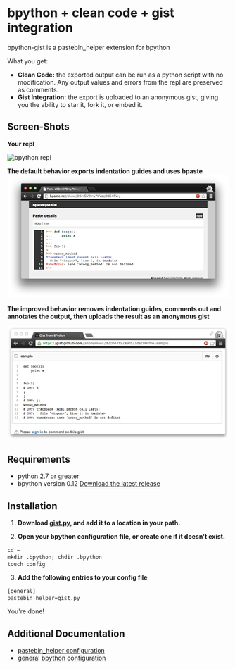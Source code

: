 bpython + clean code + gist integration
=========

bpython-gist is a pastebin_helper extension for bpython

What you get:

* **Clean Code:** the exported output can be run as a python script with no modification. Any output values and errors from the repl are preserved as comments.
* **Gist Integration:** the export is uploaded to an anonymous gist, giving you the ability to star it, fork it, or embed it.

Screen-Shots
--------

**Your repl**

![bpython repl](https://raw.github.com/nnja/bpython-gist/master/img/bpython.png)

**The default behavior exports indentation guides and uses bpaste**
![default behavior](https://github.com/nnja/bpython-gist/blob/master/img/default.JPG?raw=true)

**The improved behavior removes indentation guides, comments out and annotates the output, then uploads the result as an anonymous gist**

![clean gist](https://github.com/nnja/bpython-gist/blob/master/img/gist.JPG?raw=true)

Requirements
--------
* python 2.7 or greater
* bpython version 0.12 [Download the latest release](http://bpython-interpreter.org/downloads/)

Installation
--------

1. **Download [gist.py](https://raw.github.com/nnja/bpython-gist/master/gist.py), and add it to a location in your path.**

2. **Open your bpython configuration file, or create one if it doesn't exist.**

```
cd ~
mkdir .bpython; chdir .bpython
touch config
```

3. **Add the following entries to your config file**

```
[general]
pastebin_helper=gist.py
```

You're done!

Additional Documentation
--------
* [pastebin_helper configuration](http://docs.bpython-interpreter.org/configuration.html#pastebin-helper)
* [general bpython configuration](http://docs.bpython-interpreter.org/configuration.html)